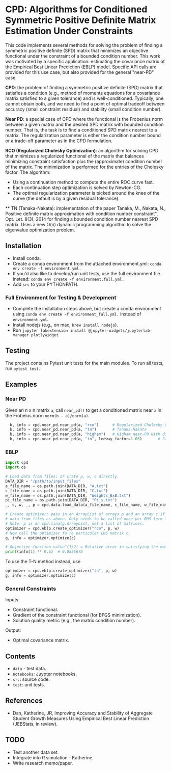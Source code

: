 # CPD: Algorithms for Conditioned Symmetric Positive Definite Matrix Estimation Under Constraints
This code implements several methods for solving the problem of finding a symmetric positive definite (SPD) matrix that
minimizes an objective functional under the constraint of a bounded condition number. This work was motivated by a specific application: estimating the covariance matrix of the Empirical Best Linear
Prediction (EBLP) model. Specific API calls are provided for this use case, but also provided for the general
"near-PD" case.

**CPD**: the problem of finding a symmetric positive definite (SPD) matrix that satisfies a condition (e.g., method of
moments equations for a covariance matrix satisfied to a given tolerance) and is well-conditioned. Typically, one cannot
obtain both, and we need to find a point of optimal tradeoff between accuracy (small constraint residual) and
stability (small condition number).

**Near PD**: a special case of CPD where the functional is the Frobenius norm between a given matrix and the desired SPD
matrix with bounded condition number. That is, the task is to find a conditioned SPD matrix nearest to a matrix. The
regularization parameter is either the condition number bound or a trade-off parameter as in the CPD formulation.

**RCO (Regularized Cholesky Optimization)**: an algorithm for solving CPD that minimizes a regularized functional of the
matrix that balances minimizing constraint satisfaction plus the (approximate) condition number of the matrix. The
minimization is performed for the entries of the Cholesky factor. The algorithm:
* Using a continuation method to compute the entire ROC curve fast.
* Each continuation step optimization is solved by Newton-CG.
* The optimal regularization parameter is picked around the knee of the curve (the default is by a given residual
  tolerance).

** TN (Tanaka-Nakata): implementation of the paper Tanaka, M., Nakata, N., Positive definite matrix approximation with
condition number constraint", Opt. Let. 8(3), 2014 for finding a bounded condition number nearest SPD matrix.
Uses a new O(n) dynamic programming algorithm to solve the eigenvalue optimization problem.

## Installation
- Install conda.
- Create a conda environment from the attached environment.yml:
  `conda env create -f environment.yml.`
- If you'd also like to develop/run unit tests, use the full environment file instead:
  `conda env create -f environment.full.yml.`
- Add `src` to your PYTHONPATH.

### Full Environment for Testing & Development
* Complete the installation steps above, but create a conda environment using
`conda env create -f environment_full.yml.` instead of `environment.yml`.
* Install nodejs (e.g., on mac, `brew install nodejs`).
* Run `jupyter labextension install @jupyter-widgets/jupyterlab-manager plotlywidget`

## Testing

The project contains Pytest unit tests for the main modules. To run all tests, run `pytest test`.

## Examples

### Near PD
Given an n x n matrix ```a```, call ```near_pd()``` to get a conditioned matrix near ```a``` in
the Frobeius norm ```norm(b - a)/norm(a)```.
```python
  b, info = cpd.near_pd.near_pd(a, "rco")      # Regularized Cholesky Optimization
  b, info = cpd.near_pd.near_pd(a, "tn")       # Tanaka-Nakata
  b, info = cpd.near_pd.near_pd(a, "higham")   # Higham near-PD with diagonal perturbation.
  b, info = cpd.near_pd.near_pd(a, "tn", leeway_factor=1.05)       # Stay within 5% Frobenius norm error
```

### EBLP

```python
import cpd
import os

# Load data from files; or crate p, w, c directly.
DATA_DIR = "/path/to/input_files"
a_file_name = os.path.join(DATA_DIR, "A.txt")
c_file_name = os.path.join(DATA_DIR, "C.txt")
w_file_name = os.path.join(DATA_DIR, "Weights_BxB.txt")
pi_file_name = os.path.join(DATA_DIR, "Pi_s.txt")
_, c, w, _, p = cpd.data.load_data(a_file_name, c_file_name, w_file_name, pi_file_name)

# Create optimizer; pass in an ArrayList of arrays p and an array c if not loading the
# data from files as above. Only needs to be called once per RHS term list p.
# Note: p is an cpd.linalg.ArrayList, not a list of matrices.
optimizer = cpd.eblp.create_optimizer("rco", p, w)
# Now call the optimizer fo ra particular LHS matrix c.
g, info = optimizer.optimize(c)

# Objective function value^(1/2) = Relative error in satisfying the moment equations f(G) = C.
print(info[1] ** 0.5)  # 0.0855678
```

To use the T-N method instead, use
```python
optimizer = cpd.eblp.create_optimizer("tn", p, w)
g, info = optimizer.optimize(c)
```

### General Constraints

Inputs:

* Constraint functional.
* Gradient of the constraint functional (for BFGS minimization).
* Solution quality metric (e.g., the matrix condition number).

Output:

* Optimal covariance matrix.

## Contents

- `data` - test data.
- `notebooks`: Juypter notebooks.
- `src`: source code.
- `test`: unit tests.

## References

* Dan, Katherine, JR, Improving Accuracy and Stability of Aggregate Student Growth Measures Using Empirical Best Linear
  Prediction (JEBStats, in review).

## TODO

* Test another data set.
* Integrate into R simulation - Katherine.
* Write research memo/paper.
